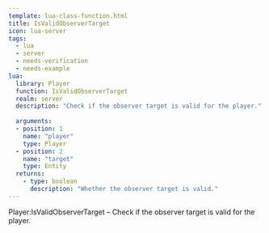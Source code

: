 ```yaml
---
template: lua-class-function.html
title: IsValidObserverTarget
icon: lua-server
tags:
  - lua
  - server
  - needs-verification
  - needs-example
lua:
  library: Player
  function: IsValidObserverTarget
  realm: server
  description: "Check if the observer target is valid for the player."
  
  arguments:
  - position: 1
    name: "player"
    type: Player
  - position: 2
    name: "target"
    type: Entity
  returns:
    - type: boolean
      description: "Whether the observer target is valid."
---
```


<div class="lua__search__keywords">
Player:IsValidObserverTarget &#x2013; Check if the observer target is valid for the player.
</div>
